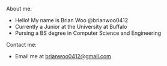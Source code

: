 About me:
- Hello! My name is Brian Woo @brianwoo0412
- Currently a Junior at the University at Buffalo
- Pursing a BS degree in Computer Science and Engineering


Contact me:
- Email me at brianwoo0412@gmail.com
